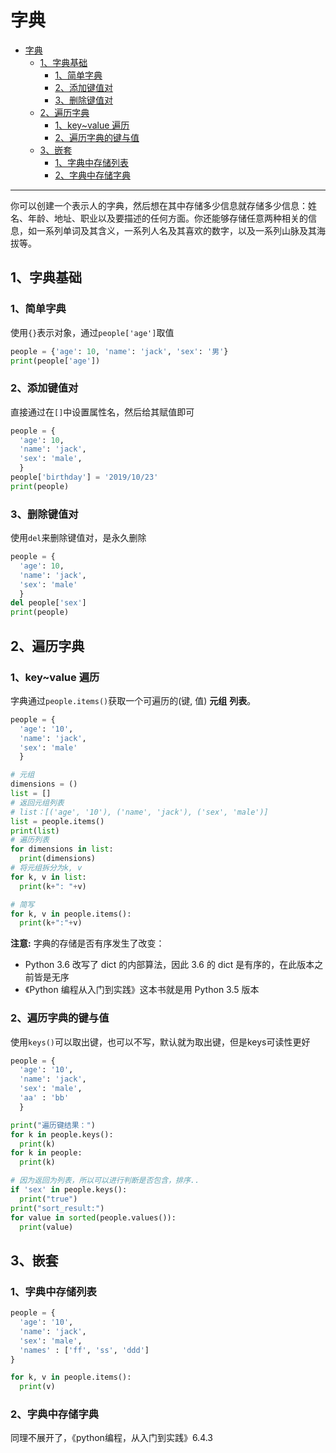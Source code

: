 # 字典

<!-- @import "[TOC]" {cmd="toc" depthFrom=1 depthTo=6 orderedList=false} -->

<!-- code_chunk_output -->

- [字典](#字典)
  - [1、字典基础](#1-字典基础)
    - [1、简单字典](#1-简单字典)
    - [2、添加键值对](#2-添加键值对)
    - [3、删除键值对](#3-删除键值对)
  - [2、遍历字典](#2-遍历字典)
    - [1、key~value 遍历](#1-key~value-遍历)
    - [2、遍历字典的键与值](#2-遍历字典的键与值)
  - [3、嵌套](#3-嵌套)
    - [1、字典中存储列表](#1-字典中存储列表)
    - [2、字典中存储字典](#2-字典中存储字典)

<!-- /code_chunk_output -->

---
  你可以创建一个表示人的字典，然后想在其中存储多少信息就存储多少信息：姓名、年龄、地址、职业以及要描述的任何方面。你还能够存储任意两种相关的信息，如一系列单词及其含义，一系列人名及其喜欢的数字，以及一系列山脉及其海拔等。

## 1、字典基础

### 1、简单字典

使用`{}`表示对象，通过`people['age']`取值

```python {cmd}
people = {'age': 10, 'name': 'jack', 'sex': '男'}
print(people['age'])
```

### 2、添加键值对

直接通过在`[]`中设置属性名，然后给其赋值即可

```python {cmd}
people = {
  'age': 10,
  'name': 'jack',
  'sex': 'male',
  }
people['birthday'] = '2019/10/23'
print(people)
```

### 3、删除键值对

使用`del`来删除键值对，是永久删除

```python {cmd}
people = {
  'age': 10,
  'name': 'jack',
  'sex': 'male'
  }
del people['sex']
print(people)
```

## 2、遍历字典

### 1、key~value 遍历

字典通过`people.items()`获取一个可遍历的(键, 值) **元组** **列表**。

```python {cmd}
people = {
  'age': '10',
  'name': 'jack',
  'sex': 'male'
  }

# 元组
dimensions = ()
list = []
# 返回元组列表
# list：[('age', '10'), ('name', 'jack'), ('sex', 'male')]
list = people.items()
print(list)
# 遍历列表
for dimensions in list:
  print(dimensions)
# 将元组拆分为k, v
for k, v in list:
  print(k+": "+v)

# 简写
for k, v in people.items():
  print(k+":"+v)
```

**注意:**
字典的存储是否有序发生了改变：

* Python 3.6 改写了 dict 的内部算法，因此 3.6 的 dict 是有序的，在此版本之前皆是无序
* 《Python 编程从入门到实践》这本书就是用 Python 3.5 版本

### 2、遍历字典的键与值

使用`keys()`可以取出键，也可以不写，默认就为取出键，但是keys可读性更好

```python {cmd}
people = {
  'age': '10',
  'name': 'jack',
  'sex': 'male',
  'aa' : 'bb'
  }

print("遍历键结果：")
for k in people.keys():
  print(k)
for k in people:
  print(k)

# 因为返回为列表，所以可以进行判断是否包含，排序..
if 'sex' in people.keys():
  print("true")
print("sort_result:")
for value in sorted(people.values()):
  print(value)
```

## 3、嵌套

### 1、字典中存储列表

```python {cmd}
people = {
  'age': '10',
  'name': 'jack',
  'sex': 'male',
  'names' : ['ff', 'ss', 'ddd']
}

for k, v in people.items():
  print(v)
```

### 2、字典中存储字典

同理不展开了，《python编程，从入门到实践》6.4.3

